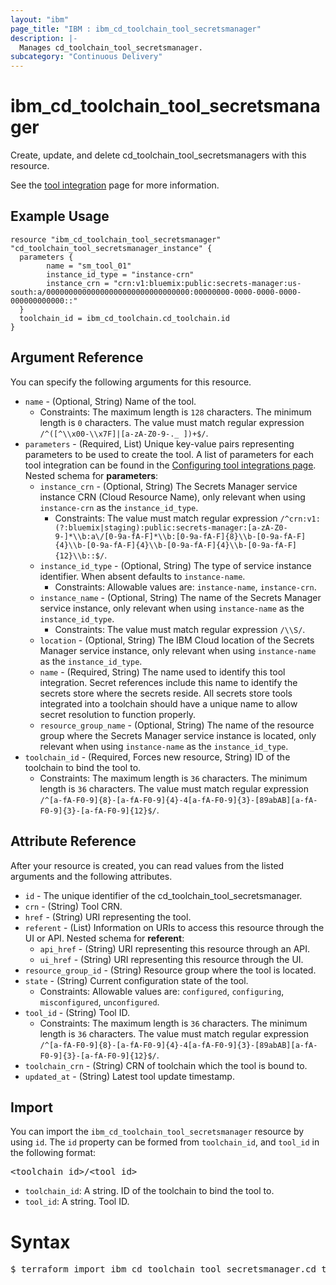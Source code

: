 ```yaml
---
layout: "ibm"
page_title: "IBM : ibm_cd_toolchain_tool_secretsmanager"
description: |-
  Manages cd_toolchain_tool_secretsmanager.
subcategory: "Continuous Delivery"
---
```


# ibm_cd_toolchain_tool_secretsmanager

Create, update, and delete cd_toolchain_tool_secretsmanagers with this resource.

See the [tool integration](https://cloud.ibm.com/docs/ContinuousDelivery?topic=ContinuousDelivery-secretsmanager) page for more information.

## Example Usage

```hcl
resource "ibm_cd_toolchain_tool_secretsmanager" "cd_toolchain_tool_secretsmanager_instance" {
  parameters {
		name = "sm_tool_01"
		instance_id_type = "instance-crn"
		instance_crn = "crn:v1:bluemix:public:secrets-manager:us-south:a/00000000000000000000000000000000:00000000-0000-0000-0000-000000000000::"
  }
  toolchain_id = ibm_cd_toolchain.cd_toolchain.id
}
```

## Argument Reference

You can specify the following arguments for this resource.

* `name` - (Optional, String) Name of the tool.
  * Constraints: The maximum length is `128` characters. The minimum length is `0` characters. The value must match regular expression `/^([^\\x00-\\x7F]|[a-zA-Z0-9-._ ])+$/`.
* `parameters` - (Required, List) Unique key-value pairs representing parameters to be used to create the tool. A list of parameters for each tool integration can be found in the <a href="https://cloud.ibm.com/docs/ContinuousDelivery?topic=ContinuousDelivery-integrations">Configuring tool integrations page</a>.
Nested schema for **parameters**:
	* `instance_crn` - (Optional, String) The Secrets Manager service instance CRN (Cloud Resource Name), only relevant when using `instance-crn` as the `instance_id_type`.
	  * Constraints: The value must match regular expression `/^crn:v1:(?:bluemix|staging):public:secrets-manager:[a-zA-Z0-9-]*\\b:a\/[0-9a-fA-F]*\\b:[0-9a-fA-F]{8}\\b-[0-9a-fA-F]{4}\\b-[0-9a-fA-F]{4}\\b-[0-9a-fA-F]{4}\\b-[0-9a-fA-F]{12}\\b::$/`.
	* `instance_id_type` - (Optional, String) The type of service instance identifier. When absent defaults to `instance-name`.
	  * Constraints: Allowable values are: `instance-name`, `instance-crn`.
	* `instance_name` - (Optional, String) The name of the Secrets Manager service instance, only relevant when using `instance-name` as the `instance_id_type`.
	  * Constraints: The value must match regular expression `/\\S/`.
	* `location` - (Optional, String) The IBM Cloud location of the Secrets Manager service instance, only relevant when using `instance-name` as the `instance_id_type`.
	* `name` - (Required, String) The name used to identify this tool integration. Secret references include this name to identify the secrets store where the secrets reside. All secrets store tools integrated into a toolchain should have a unique name to allow secret resolution to function properly.
	* `resource_group_name` - (Optional, String) The name of the resource group where the Secrets Manager service instance is located, only relevant when using `instance-name` as the `instance_id_type`.
* `toolchain_id` - (Required, Forces new resource, String) ID of the toolchain to bind the tool to.
  * Constraints: The maximum length is `36` characters. The minimum length is `36` characters. The value must match regular expression `/^[a-fA-F0-9]{8}-[a-fA-F0-9]{4}-4[a-fA-F0-9]{3}-[89abAB][a-fA-F0-9]{3}-[a-fA-F0-9]{12}$/`.

## Attribute Reference

After your resource is created, you can read values from the listed arguments and the following attributes.

* `id` - The unique identifier of the cd_toolchain_tool_secretsmanager.
* `crn` - (String) Tool CRN.
* `href` - (String) URI representing the tool.
* `referent` - (List) Information on URIs to access this resource through the UI or API.
Nested schema for **referent**:
	* `api_href` - (String) URI representing this resource through an API.
	* `ui_href` - (String) URI representing this resource through the UI.
* `resource_group_id` - (String) Resource group where the tool is located.
* `state` - (String) Current configuration state of the tool.
  * Constraints: Allowable values are: `configured`, `configuring`, `misconfigured`, `unconfigured`.
* `tool_id` - (String) Tool ID.
  * Constraints: The maximum length is `36` characters. The minimum length is `36` characters. The value must match regular expression `/^[a-fA-F0-9]{8}-[a-fA-F0-9]{4}-4[a-fA-F0-9]{3}-[89abAB][a-fA-F0-9]{3}-[a-fA-F0-9]{12}$/`.
* `toolchain_crn` - (String) CRN of toolchain which the tool is bound to.
* `updated_at` - (String) Latest tool update timestamp.


## Import

You can import the `ibm_cd_toolchain_tool_secretsmanager` resource by using `id`.
The `id` property can be formed from `toolchain_id`, and `tool_id` in the following format:

<pre>
&lt;toolchain_id&gt;/&lt;tool_id&gt;
</pre>
* `toolchain_id`: A string. ID of the toolchain to bind the tool to.
* `tool_id`: A string. Tool ID.

# Syntax
<pre>
$ terraform import ibm_cd_toolchain_tool_secretsmanager.cd_toolchain_tool_secretsmanager &lt;toolchain_id&gt;/&lt;tool_id&gt;
</pre>
